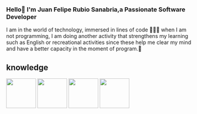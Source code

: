 ### Hello👋 I'm Juan Felipe Rubio Sanabria,a Passionate Software Developer 


I am in the world of technology, immersed in lines of code 👨🏻‍🚀 when I am not programming, I am doing another activity that strengthens my learning such as English or recreational activities since these help me clear my mind and have a better capacity in the moment of program.📱


<!DOCTYPE html>
<html lang="en">
<head>
    <meta charset="UTF-8">
    <meta name="viewport" content="width=device-width, initial-scale=1.0">
    <link rel="stylesheet" href="css/style.css">
</head>
<body>
     <div class="ContainerImg">
        <h2>knowledge</h2>
        <img src="https://banner2.cleanpng.com/20190623/yp/kisspng-python-computer-icons-programming-language-executa-5d0f0aa79779a6.6143656815612668556205.jpg" width="80" height="80"</img> 
        <img src="https://upload.wikimedia.org/wikipedia/commons/thumb/3/38/HTML5_Badge.svg/2048px-HTML5_Badge.svg.png" width="80" height="80">
        <img src="https://upload.wikimedia.org/wikipedia/commons/thumb/6/62/CSS3_logo.svg/800px-CSS3_logo.svg.png" width="80" height="80">
        <img src="https://e7.pngegg.com/pngimages/602/440/png-clipart-javascript-open-logo-number-js-angle-text.png" width="80" height="80">  
    </div>
</body>
</html>
<!--
**RubioJuan/RubioJuan** is a ✨ _special_ ✨ repository because its `README.md` (this file) appears on your GitHub profile.

Here are some ideas to get you started:

- 🔭 I’m currently working on ...
- 🌱 I’m currently learning ...
- 👯 I’m looking to collaborate on ...
- 🤔 I’m looking for help with ...
- 💬 Ask me about ...
- 📫 How to reach me: ...
- 😄 Pronouns: ...
- ⚡ Fun fact: ...
-->
